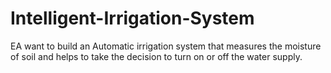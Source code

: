 # Intelligent-Irrigation-System
EA want to build an Automatic irrigation system that measures the moisture of soil and helps to take the decision to turn on or off the water supply.
